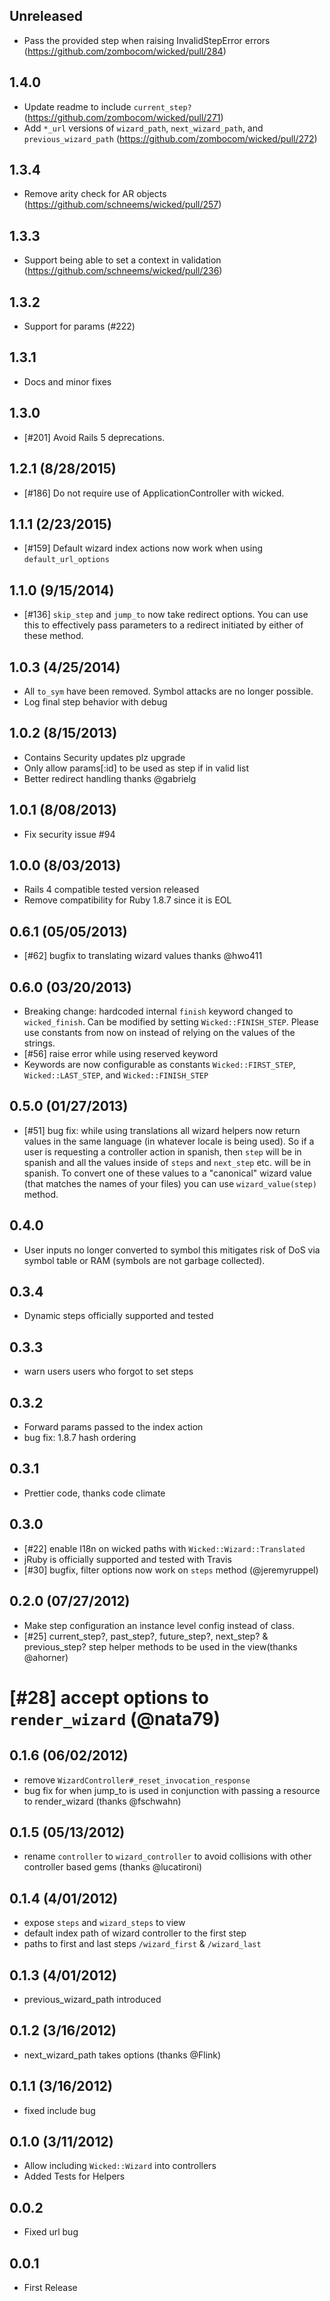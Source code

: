 ## Unreleased

* Pass the provided step when raising InvalidStepError errors (https://github.com/zombocom/wicked/pull/284)

## 1.4.0

* Update readme to include `current_step?` (https://github.com/zombocom/wicked/pull/271)
* Add `*_url` versions of `wizard_path`, `next_wizard_path`, and `previous_wizard_path` (https://github.com/zombocom/wicked/pull/272)

## 1.3.4

* Remove arity check for AR objects (https://github.com/schneems/wicked/pull/257)

## 1.3.3

* Support being able to set a context in validation (https://github.com/schneems/wicked/pull/236)

## 1.3.2

* Support for params (#222)

## 1.3.1

* Docs and minor fixes

## 1.3.0

* [#201] Avoid Rails 5 deprecations.

## 1.2.1 (8/28/2015)

* [#186] Do not require use of ApplicationController with wicked.

## 1.1.1 (2/23/2015)

* [#159] Default wizard index actions now work when using `default_url_options`

## 1.1.0 (9/15/2014)

* [#136] `skip_step` and `jump_to` now take redirect options. You can use
this to effectively pass parameters to a redirect initiated by either of these method.

## 1.0.3 (4/25/2014)

* All `to_sym` have been removed. Symbol attacks are no longer possible.
* Log final step behavior with debug

## 1.0.2 (8/15/2013)

* Contains Security updates plz upgrade
* Only allow params[:id] to be used as step if in valid list
* Better redirect handling thanks @gabrielg

## 1.0.1 (8/08/2013)

* Fix security issue #94

## 1.0.0 (8/03/2013)

* Rails 4 compatible tested version released
* Remove compatibility for Ruby 1.8.7 since it is EOL

## 0.6.1 (05/05/2013)

* [#62] bugfix to translating wizard values thanks @hwo411

## 0.6.0 (03/20/2013)

* Breaking change: hardcoded internal `finish` keyword changed to
`wicked_finish`. Can be modified by setting `Wicked::FINISH_STEP`.
Please use constants from now on instead of relying on the values of the
strings.
* [#56] raise error while using reserved keyword
* Keywords are now configurable as constants `Wicked::FIRST_STEP`,
`Wicked::LAST_STEP`, and `Wicked::FINISH_STEP`

## 0.5.0 (01/27/2013)
* [#51] bug fix: while using translations all wizard helpers now return values
in the same language (in whatever locale is being used). So if a user is
requesting a controller action in spanish, then `step` will be in
spanish and all the values inside of `steps` and `next_step` etc. will
be in spanish. To convert one of these values to a "canonical" wizard
value (that matches the names of your files) you can use
`wizard_value(step)` method.

## 0.4.0
* User inputs no longer converted to symbol this mitigates risk of DoS
via symbol table or RAM (symbols are not garbage collected).

## 0.3.4
* Dynamic steps officially supported and tested

## 0.3.3
* warn users users who forgot to set steps

## 0.3.2
* Forward params passed to the index action
* bug fix: 1.8.7 hash ordering

## 0.3.1
* Prettier code, thanks code climate

## 0.3.0

* [#22] enable I18n on wicked paths with `Wicked::Wizard::Translated`
* jRuby is officially supported and tested with Travis
* [#30] bugfix, filter options now work on `steps` method (@jeremyruppel)

## 0.2.0 (07/27/2012)

* Make step configuration an instance level config instead of class.
* [#25] current_step?, past_step?, future_step?, next_step? & previous_step? step helper methods to be used in the view(thanks @ahorner)
# [#28] accept options to `render_wizard` (@nata79)

## 0.1.6 (06/02/2012)

* remove `WizardController#_reset_invocation_response`
* bug fix for when jump_to is used in conjunction with passing a resource to render_wizard (thanks @fschwahn)

## 0.1.5 (05/13/2012)

* rename `controller` to `wizard_controller` to avoid collisions with other controller based gems (thanks @lucatironi)

## 0.1.4 (4/01/2012)

* expose `steps` and `wizard_steps` to view
* default index path of wizard controller to the first step
* paths to first and last steps `/wizard_first` & `/wizard_last`

## 0.1.3 (4/01/2012)

* previous_wizard_path introduced

## 0.1.2 (3/16/2012)

* next_wizard_path takes options (thanks @Flink)


## 0.1.1 (3/16/2012)

* fixed include bug


## 0.1.0 (3/11/2012)

* Allow including `Wicked::Wizard` into controllers
* Added Tests for Helpers

## 0.0.2

* Fixed url bug

## 0.0.1

* First Release

